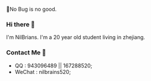 🚅No Bug is no good.

### Hi there 👋

I'm NilBrians. I'm a 20 year old student living in zhejiang.

### Contact Me 💬

- QQ : 943096489 || 167288520;
- WeChat : nilbrains520;
